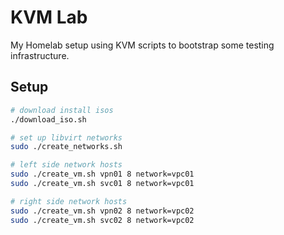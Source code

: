 <!--
  Copyright 2021 Hayden Young. All rights reserved.
  Use of this source code is governed by a BSD-style
  license that can be found in the LICENSE file.
-->

# KVM Lab

My Homelab setup using KVM scripts to bootstrap some testing infrastructure.

## Setup

```sh
# download install isos
./download_iso.sh

# set up libvirt networks
sudo ./create_networks.sh

# left side network hosts
sudo ./create_vm.sh vpn01 8 network=vpc01
sudo ./create_vm.sh svc01 8 network=vpc01

# right side network hosts
sudo ./create_vm.sh vpn02 8 network=vpc02
sudo ./create_vm.sh svc02 8 network=vpc02
```
